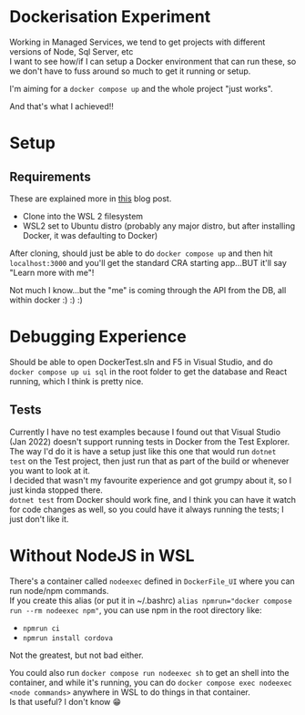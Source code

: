 # Dockerisation Experiment  
Working in Managed Services, we tend to get projects with different versions of Node, Sql Server, etc  
I want to see how/if I can setup a Docker environment that can run these, so we don't have to fuss around so much to get it running or setup.  

I'm aiming for a `docker compose up` and the whole project "just works".  

And that's what I achieved!!  

# Setup  
## Requirements  
These are explained more in [this](https://kaels-kabbage.com/post/dockerising-sql-aspnetcore-react-with-nice-f5-experience) blog post.  

- Clone into the WSL 2 filesystem  
- WSL2 set to Ubuntu distro (probably any major distro, but after installing Docker, it was defaulting to Docker)


After cloning, should just be able to do `docker compose up` and then hit `localhost:3000` and you'll get the standard CRA starting app...BUT it'll say "Learn more with me"!  

Not much I know...but the "me" is coming through the API from the DB, all within docker :) :) :)  

# Debugging Experience  
Should be able to open DockerTest.sln and F5 in Visual Studio, and do `docker compose up ui sql` in the root folder to get the database and React running, which I think is pretty nice.  

## Tests  
Currently I have no test examples because I found out that Visual Studio (Jan 2022) doesn't support running tests in Docker from the Test Explorer.  
The way I'd do it is have a setup just like this one that would run `dotnet test` on the Test project, then just run that as part of the build or whenever you want to look at it.  
I decided that wasn't my favourite experience and got grumpy about it, so I just kinda stopped there.  
`dotnet test` from Docker should work fine, and I think you can have it watch for code changes as well, so you could have it always running the tests; I just don't like it.  

# Without NodeJS in WSL  
There's a container called `nodeexec` defined in `DockerFile_UI` where you can run node/npm commands.  
If you create this alias (or put it in ~/.bashrc) `alias npmrun="docker compose run --rm nodeexec npm"`, you can use npm in the root directory like:  
- `npmrun ci`  
- `npmrun install cordova`  

Not the greatest, but not bad either.  

You could also run `docker compose run nodeexec sh` to get an shell into the container, and while it's running, you can do `docker compose exec nodeexec <node commands>` anywhere in WSL to do things in that container.  
Is that useful? I don't know 😁  